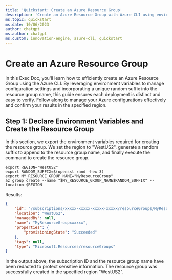 ```yaml
---
title: 'Quickstart: Create an Azure Resource Group'
description: 'Create an Azure Resource Group with Azure CLI using environment variables and a unique random suffix. Follow this guide and verify your results now!'
ms.topic: quickstart
ms.date: 10/06/2023
author: chatgpt
ms.author: chatgpt
ms.custom: innovation-engine, azure-cli, quickstart
---
```


# Create an Azure Resource Group

In this Exec Doc, you'll learn how to efficiently create an Azure Resource Group using the Azure CLI. By leveraging environment variables to manage configuration settings and incorporating a unique random suffix into the resource group name, this guide ensures each deployment is distinct and easy to verify. Follow along to manage your Azure configurations effectively and confirm your results in the specified region.

## Step 1: Declare Environment Variables and Create the Resource Group

In this section, we export the environment variables required for creating the resource group. We set the region to "WestUS2", generate a random suffix to append to the resource group name, and finally execute the command to create the resource group.

```azurecli
export REGION="WestUS2"
export RANDOM_SUFFIX=$(openssl rand -hex 3)
export MY_RESOURCE_GROUP_NAME="MyResourceGroup"
az group create --name "$MY_RESOURCE_GROUP_NAME$RANDOM_SUFFIX" --location $REGION
```

Results:

<!-- expected_similarity=0.3 -->

```JSON
{
    "id": "/subscriptions/xxxxx-xxxxx-xxxxx-xxxxx/resourceGroups/MyResourceGroupxxxxxx",
    "location": "WestUS2",
    "managedBy": null,
    "name": "MyResourceGroupxxxxxx",
    "properties": {
        "provisioningState": "Succeeded"
    },
    "tags": null,
    "type": "Microsoft.Resources/resourceGroups"
}
```

In the output above, the subscription ID and the resource group name have been redacted to protect sensitive information. The resource group was successfully created in the specified region "WestUS2".